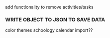 add functionality to remove activities/tasks

### WRITE OBJECT TO JSON TO SAVE DATA

color themes
schoology calendar import??
